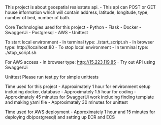 This project is about geospatial realestate api.
    - This api can POST or GET house information which will contain address, latitude, longitude, type, number of bed, number of bath.
  
Core Technologies used for this project
    - Python
    - Flask
    - Docker
    - SwaggerUi
    - Postgresql
    - AWS
    - Unittest
  
To start local environment
    - In terminal type: ./start_script.sh
    - In browser type: http://localhost:80
    - 
To stop local environment
    - In terminal type: ./stop_script.sh

For AWS access
    - In browser type: http://15.223.119.85
    - Try out API using SwaggerUi

Unittest
    Please run test.py for simple unittests

Time used for this project
    - Approximately 1 hour for environment setup including docker, database
    - Approximately 1.5 hour for coding
    - Approximately 45 minutes for SwaggerUi work including finding template and making yaml file
    - Approximately 30 minutes for unittest

Time used for AWS deployment
    - Approximately 1 hour and 15 minutes for deploying db(postgresql) and setting up ECR and ECS